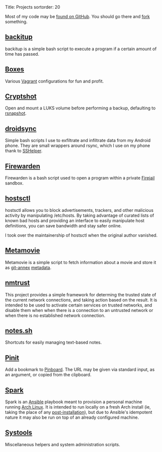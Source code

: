 Title: Projects
sortorder: 20

Most of my code may be [found on GitHub](http://github.com/pigmonkey). You should go there and [fork](https://help.github.com/articles/fork-a-repo) something.


## [backitup](https://github.com/pigmonkey/backitup)

backitup is a simple bash script to execute a program if a certain amount of time has passed.


## [Boxes](https://github.com/pigmonkey/boxes)

Various [Vagrant](https://www.vagrantup.com/) configurations for fun and profit.


## [Cryptshot](https://github.com/pigmonkey/cryptshot)

Open and mount a LUKS volume before performing a backup, defaulting to [rsnapshot](http://rsnapshot.org/).


## [droidsync](https://github.com/pigmonkey/droidsync)

Simple bash scripts I use to exfiltrate and infiltrate data from my Android phone. They are small wrappers around rsync, which I use on my phone thank to [SSHelper](https://arachnoid.com/android/SSHelper/).


## [Firewarden](https://github.com/pigmonkey/firewarden)

Firewarden is a bash script used to open a program within a private [Firejail](https://github.com/netblue30/firejail) sandbox.


## [hostsctl](https://github.com/pigmonkey/hostsctl)

hostsctl allows you to block advertisements, trackers, and other malicious activity by manipulating /etc/hosts. By taking advantage of curated lists of known bad hosts and providing an interface to easily manipulate host definitions, you can save bandwidth and stay safer online.

I took over the maintainership of hostsctl when the original author vanished.


## [Metamovie](https://github.com/pigmonkey/metamovie)

Metamovie is a simple script to fetch information about a movie and store it as [git-annex](https://git-annex.branchable.com/) [metadata](https://git-annex.branchable.com/metadata/).


## [nmtrust](https://github.com/pigmonkey/nmtrust)

This project provides a simple framework for determing the trusted state of the current network connections, and taking action based on the result. It is intended to be used to activate certain services on trusted networks, and disable them when when there is a connection to an untrusted network or when there is no established network connection.


## [notes.sh](https://github.com/pigmonkey/notes.sh)

Shortcuts for easily managing text-based notes.


## [Pinit](https://github.com/pigmonkey/pinit)

Add a bookmark to [Pinboard](https://pinboard.in/). The URL may be given via standard input, as an argument, or copied from the clipboard.


## [Spark](https://github.com/pigmonkey/spark)

Spark is an [Ansible](https://www.ansible.com/) playbook meant to provision a personal machine running [Arch Linux](https://www.archlinux.org/). It is intended to run locally on a fresh Arch install (ie, taking the place of any [post-installation](https://wiki.archlinux.org/index.php/Installation_guide#Post-installation)), but due to Ansible's idempotent nature it may also be run on top of an already configured machine.


## [Systools](https://github.com/pigmonkey/systools)

Miscellaneous helpers and system administration scripts.
